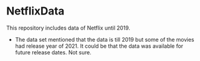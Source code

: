 # NetflixData

This repository includes data of Netflix until 2019. 

- The data set mentioned that the data is till 2019 but some of the movies had release year of 2021. It could be that the data was available for future release dates. Not sure. 
